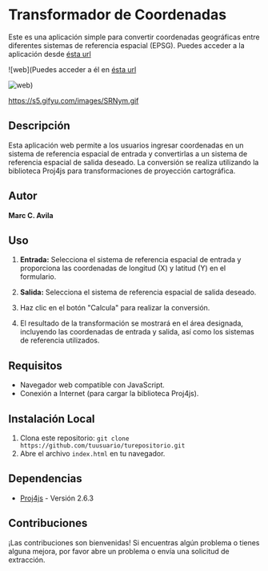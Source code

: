 # Transformador de Coordenadas

Este es una aplicación simple para convertir coordenadas geográficas entre diferentes sistemas de referencia espacial (EPSG).
Puedes acceder a la aplicación desde [ésta url](https://marc-cuenca-portfolio.vercel.app/)

![web](Puedes acceder a él en [ésta url](https://marc-cuenca-portfolio.vercel.app/)

![web](https://i.ibb.co/gjJThG1/Screenshot-2023-11-16-121944.png))

https://s5.gifyu.com/images/SRNym.gif

## Descripción

Esta aplicación web permite a los usuarios ingresar coordenadas en un sistema de referencia espacial de entrada y convertirlas a un sistema de referencia espacial de salida deseado. La conversión se realiza utilizando la biblioteca Proj4js para transformaciones de proyección cartográfica.

## Autor

**Marc C. Avila**

## Uso

1. **Entrada:** Selecciona el sistema de referencia espacial de entrada y proporciona las coordenadas de longitud (X) y latitud (Y) en el formulario.

2. **Salida:** Selecciona el sistema de referencia espacial de salida deseado.

3. Haz clic en el botón "Calcula" para realizar la conversión.

4. El resultado de la transformación se mostrará en el área designada, incluyendo las coordenadas de entrada y salida, así como los sistemas de referencia utilizados.

## Requisitos

- Navegador web compatible con JavaScript.
- Conexión a Internet (para cargar la biblioteca Proj4js).

## Instalación Local

1. Clona este repositorio: `git clone https://github.com/tuusuario/turepositorio.git`
2. Abre el archivo `index.html` en tu navegador.

## Dependencias

- [Proj4js](https://github.com/proj4js/proj4js) - Versión 2.6.3

## Contribuciones

¡Las contribuciones son bienvenidas! Si encuentras algún problema o tienes alguna mejora, por favor abre un problema o envía una solicitud de extracción.

